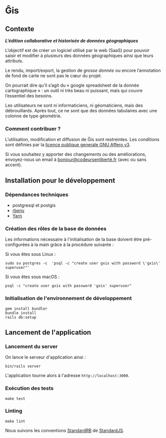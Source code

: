 # Ĝis

## Contexte

***L’édition collaborative et historisée de données géographiques***

L’objectif est de créer un logiciel utilisé par le web (SaaS) pour pouvoir saisir et modifier à plusieurs des données géographiques ainsi que leurs attributs.

Le rendu, import/export, la gestion de *grosse donnée* ou encore l’annotation de fond de carte ne sont pas le cœur du projet.

On pourrait dire qu’il s’agit du « google spreadsheet de la donnée cartographique » : un outil ni très beau ni puissant, mais qui couvre l’essentiel des besoins.

Les utilisateurs ne sont ni informaticiens, ni géomaticiens, mais des débrouillards. Après tout, ce ne sont que des données tabulaires avec une colonne de type géométrie.

### Comment contribuer ?

L’utilisation, modification et diffusion de Ĝis sont restreintes.
Les conditions sont définies par la [licence publique generale GNU Affero v3](https://www.gnu.org/licenses/agpl-3.0.html).

Si vous souhaitez y apporter des changements ou des améliorations, envoyez-nous un email à bonjour@codeursenliberté.fr (avec ou sans accent).

## Installation pour le développement

### Dépendances techniques

- postgresql et postgis
- [rbenv](https://github.com/rbenv/rbenv-installer#rbenv-installer--doctor-scripts)
- [Yarn](https://yarnpkg.com/en/docs/install)

### Création des rôles de la base de données

Les informations nécessaire à l'initialisation de la base doivent être pré-configurées à la main grâce à la procédure suivante :

Si vous êtes sous Linux :

    sudo su postgres -c  'psql -c "create user gxis with password \'gxis\' superuser"'

Si vous êtes sous macOS :

    psql -c "create user gxis with password 'gxis' superuser"

### Initialisation de l'environnement de développement

    gem install bundler
    bundle install
    rails db:setup

## Lancement de l'application

### Lancement du server

On lance le serveur d'application ainsi :

    bin/rails server

L'application tourne alors à l'adresse `http://localhost:3000`.

### Exécution des tests

    make test

### Linting

    make lint

Nous suivons les conventions [StandardRB](https://github.com/testdouble/standard) de [StandardJS](https://standardjs.com/).
